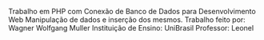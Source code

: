 Trabalho em PHP com Conexão de Banco de Dados para Desenvolvimento Web Manipulação de dados e inserção dos mesmos. Trabalho feito por: Wagner Wolfgang Muller Instituição de Ensino: UniBrasil Professor: Leonel
 
